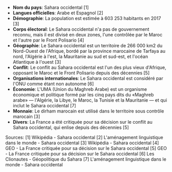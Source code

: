 * **Nom du pays**: Sahara occidental [1]
* **Langues officielles**: Arabe et Espagnol [2]
* **Démographie**: La population est estimée à 603 253 habitants en 2017 [3]
* **Corps électoral**: Le Sahara occidental n'a pas de gouvernement reconnu, mais il est divisé en deux zones, l'une contrôlée par le Maroc et l'autre par le Front Polisario [4]
* **Géographie**: Le Sahara occidental est un territoire de 266 000 km2 du Nord-Ouest de l'Afrique, bordé par la province marocaine de Tarfaya au nord, l'Algérie à l'est, la Mauritanie au sud et sud-est, et l'océan Atlantique à l'ouest [3]
* **Conflit**: Le conflit au Sahara occidental est l'un des plus vieux d'Afrique, opposant le Maroc et le Front Polisario depuis des décennies [5]
* **Organisations internationales**: Le Sahara occidental est considéré par l'ONU comme étant non autonome [6]
* **Économie**: L'UMA (Union du Maghreb Arabe) est un organisme économique et politique formé par les cinq pays dits du «Maghreb arabe» — l'Algérie, la Libye, le Maroc, la Tunisie et la Mauritanie — et qui inclut le Sahara occidental [7]
* **Monnaie**: Le dirham marocain est utilisé dans le territoire sous contrôle marocain [3]
* **Divers**: La France a été critiquée pour sa décision sur le conflit au Sahara occidental, qui enlise depuis des décennies [5]

Sources:
[1] Wikipédia - Sahara occidental
[2] L'aménagement linguistique dans le monde - Sahara occidental
[3] Wikipédia - Sahara occidental
[4] GEO - La France critiquée pour sa décision sur le Sahara occidental
[5] GEO - La France critiquée pour sa décision sur le Sahara occidental
[6] Les Clionautes - Géopolitique du Sahara
[7] L'aménagement linguistique dans le monde - Sahara occidental